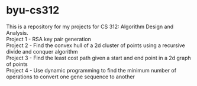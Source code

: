 # byu-cs312

This is a repository for my projects for CS 312: Algorithm Design and Analysis.  
Project 1 - RSA key pair generation  
Project 2 - Find the convex hull of a 2d cluster of points using a recursive divide and conquer algorithm  
Project 3 - Find the least cost path given a start and end point in a 2d graph of points  
Project 4 - Use dynamic programming to find the minimum number of operations to convert one gene sequence to another  
